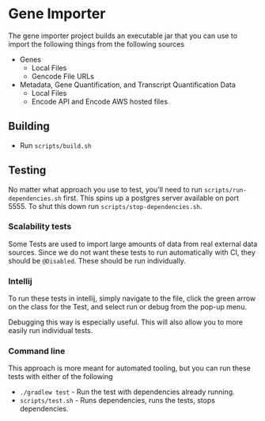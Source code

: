# Gene Importer
The gene importer project builds an executable jar that you can use to import the following things from the following sources

- Genes
    - Local Files
    - Gencode File URLs
- Metadata, Gene Quantification, and Transcript Quantification Data
    - Local Files
    - Encode API and Encode AWS hosted files

## Building
- Run `scripts/build.sh`

## Testing
No matter what approach you use to test, you'll need to run `scripts/run-dependencies.sh` first. This spins up a postgres server available on port 5555. To shut this down run `scripts/stop-dependencies.sh`.

### Scalability tests
Some Tests are used to import large amounts of data from real external data sources. Since we do not want these tests to run automatically with CI, they should be `@Disabled`. These should be run individually.

### Intellij
To run these tests in intellij, simply navigate to the file, click the green arrow on the class for the Test, and select run or debug from the pop-up menu.

Debugging this way is especially useful. This will also allow you to more easily run individual tests.

### Command line
This approach is more meant for automated tooling, but you can run these tests with either of the following
- `./gradlew test` - Run the test with dependencies already running.
- `scripts/test.sh` - Runs dependencies, runs the tests, stops dependencies.